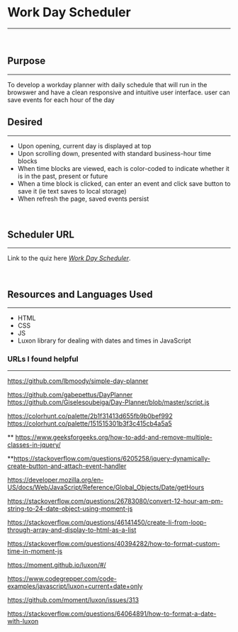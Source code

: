 # Work Day Scheduler
***
&nbsp;

## Purpose
***
To develop a workday planner with daily schedule that will run in the browswer and have a clean responsive and intuitive user interface. user can save events for each hour of the day


## Desired
***
- Upon opening, current day is displayed at top
- Upon scrolling down, presented with standard business-hour time blocks
- When time blocks are viewed, each is color-coded to indicate whether it is in the past, present or future
-  When a time block is clicked, can enter an event and click save button to save it (ie text saves to local storage)
- When refresh the page, saved events persist

&nbsp;

## Scheduler URL
***
Link to the quiz here *[Work Day Scheduler](https://melliedee.github.io/scheduler/)*.

&nbsp;

## Resources and Languages Used
***
- HTML
- CSS
- JS
- Luxon library for dealing with dates and times in JavaScript



### URLs I found helpful
***

https://github.com/lbmoody/simple-day-planner

https://github.com/gabepettus/DayPlanner
https://github.com/Giselesoubeiga/Day-Planner/blob/master/script.js

https://colorhunt.co/palette/2b1f31413d655fb9b0bef992
https://colorhunt.co/palette/151515301b3f3c415cb4a5a5

**
https://www.geeksforgeeks.org/how-to-add-and-remove-multiple-classes-in-jquery/

**https://stackoverflow.com/questions/6205258/jquery-dynamically-create-button-and-attach-event-handler

https://developer.mozilla.org/en-US/docs/Web/JavaScript/Reference/Global_Objects/Date/getHours

https://stackoverflow.com/questions/26783080/convert-12-hour-am-pm-string-to-24-date-object-using-moment-js


https://stackoverflow.com/questions/46141450/create-li-from-loop-through-array-and-display-to-html-as-a-list


https://stackoverflow.com/questions/40394282/how-to-format-custom-time-in-moment-js

https://moment.github.io/luxon/#/

https://www.codegrepper.com/code-examples/javascript/luxon+current+date+only

https://github.com/moment/luxon/issues/313

https://stackoverflow.com/questions/64064891/how-to-format-a-date-with-luxon





